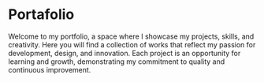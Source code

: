 # Portafolio
Welcome to my portfolio, a space where I showcase my projects, skills, and creativity. Here you will find a collection of works that reflect my passion for development, design, and innovation. Each project is an opportunity for learning and growth, demonstrating my commitment to quality and continuous improvement.
